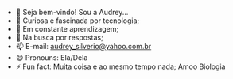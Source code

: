 - 👋 Seja bem-vindo! Sou a Audrey...
- 👀 Curiosa e fascinada por tecnologia;
- 🌱 Em constante aprendizagem;
- 💞️ Na busca por respostas;
- 📫 E-mail: audrey_silverio@yahoo.com.br
- 😄 Pronouns: Ela/Dela
- ⚡ Fun fact: Muita coisa e ao mesmo tempo nada; Amoo Biologia 

<!---
Audreysilverio/Audreysilverio is a ✨ special ✨ repository because its `README.md` (this file) appears on your GitHub profile.
You can click the Preview link to take a look at your changes.
--->

